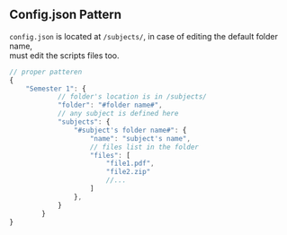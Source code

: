 ## Config.json Pattern

`config.json` is located at `/subjects/`, in case of editing the default folder name,</br> must edit the scripts files too.

```javascript
// proper patteren
{
	"Semester 1": {
			// folder's location is in /subjects/
	        "folder": "#folder name#",
	        // any subject is defined here
	        "subjects": {
	            "#subject's folder name#": {
	                "name": "subject's name",
	                // files list in the folder
	                "files": [
	                    "file1.pdf",
	                    "file2.zip"
	                    //...
	                ]
	            },
	        }
	    }
}
```